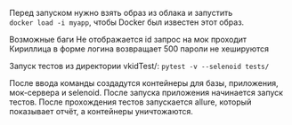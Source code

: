 Перед запуском нужно взять образ из облака и запустить  
`docker load -i myapp`,
чтобы Docker был известен этот образ.

Возможные баги
Не отображается id запрос на мок проходит
Кириллица в форме логина возвращает 500
пароли не хешируются

Запуск тестов из директории vkidTest/:
`pytest -v --selenoid tests/`

После ввода команды создадутся контейнеры для базы, приложения, мок-сервера и selenoid.
После запуска приложения начинается запуск тестов.
После прохождения тестов запускается allure, который показывает отчёт, а контейнеры уничтожаются.
